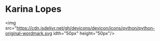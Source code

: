 # Karina Lopes

<img src="https://cdn.jsdelivr.net/gh/devicons/devicon/icons/python/python-original-wordmark.svg idth="50px" height="50px"/>
          
